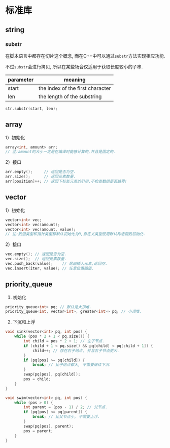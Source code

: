 # 标准库

## string

### substr

在脚本语言中都存在切片这个概念, 而在C++中可以通过`substr`方法实现相应功能.

不过`substr`会进行拷贝, 所以在某些场合仅适用于获取长度较小的子串.

| parameter | meaning                          |
| --------- | -------------------------------- |
| start     | the index of the first character |
| len       | the length of the substring      |

```c++
str.substr(start, len);
```

## array

1）初始化

```cpp
array<int, amount> arr;
// 注:amount的大小一定是在编译时能够计算的,并且是固定的.
```

2）接口

```cpp
arr.empty();     // 返回是否为空.
arr.size();      // 返回元素数量.
arr[position]++; // 返回下标处元素的引用,不检查数组是否越界!
```

## vector

1）初始化

```cpp
vector<int> vec;
vector<int> vec(amount);
vector<int> vec(amount, value);
// 注:数值类型和指针类型都默认初始化为0,自定义类型使用默认构造函数初始化.
```

2）接口

```cpp
vec.empty(); // 返回是否为空.
vec.size();  // 返回元素数量.
vec.push_back(value);    // 尾部插入元素,返回空.
vec.insert(iter, value); // 任意位置插值.
```

## priority_queue

1) 初始化

```c++
priority_queue<int> pq; // 默认是大顶堆.
priority_queue<int, vector<int>, greater<int>> pq; // 小顶堆.
```

2) 下沉和上浮

```c++
void sink(vector<int> pq, int pos) {
    while (pos * 2 + 1 < pq.size()) {
        int child = pos * 2 + 1; // 左子节点.
        if (child + 1 < pq.size() && pq[child] < pq[child + 1]) {
            child++; // 存在右子结点, 并且右子节点更大.
        }
        if (pq[pos] >= pq[child]) {
            break; // 比子结点都大, 不需要继续下沉.
        }
        swap(pq[pos], pq[child]);
        pos = child;
    }
}

void swim(vector<int> pq, int pos) {
    while (pos > 0) {
        int parent = (pos - 1) / 2; // 父节点.
        if (pq[pos] <= pq[parent]) {
            break; // 比父节点小, 不需要上浮.
        }
        swap(pq[pos], parent);
        pos = parent;
    }
}
```

